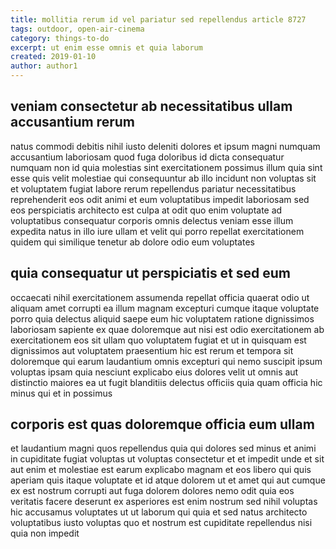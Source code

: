 ```yaml
---
title: mollitia rerum id vel pariatur sed repellendus article 8727
tags: outdoor, open-air-cinema
category: things-to-do
excerpt: ut enim esse omnis et quia laborum
created: 2019-01-10
author: author1
---
```


## veniam consectetur ab necessitatibus ullam accusantium rerum

natus commodi debitis nihil iusto deleniti dolores et ipsum magni numquam accusantium laboriosam quod fuga doloribus id dicta consequatur numquam non id quia molestias sint exercitationem possimus illum quia sint esse quis velit molestiae qui consequuntur ab illo incidunt non voluptas sit et voluptatem fugiat labore rerum repellendus pariatur necessitatibus reprehenderit eos odit animi et eum voluptatibus impedit laboriosam sed eos perspiciatis architecto est culpa at odit quo enim voluptate ad voluptatibus consequatur corporis omnis delectus veniam esse illum expedita natus in illo iure ullam et velit qui porro repellat exercitationem quidem qui similique tenetur ab dolore odio eum voluptates

## quia consequatur ut perspiciatis et sed eum

occaecati nihil exercitationem assumenda repellat officia quaerat odio ut aliquam amet corrupti ea illum magnam excepturi cumque itaque voluptate porro quia delectus aliquid saepe eum hic voluptatem ratione dignissimos laboriosam sapiente ex quae doloremque aut nisi est odio exercitationem ab exercitationem eos sit ullam quo voluptatem fugiat et ut in quisquam est dignissimos aut voluptatem praesentium hic est rerum et tempora sit doloremque qui earum laudantium omnis excepturi qui nemo suscipit ipsum voluptas ipsam quia nesciunt explicabo eius dolores velit ut omnis aut distinctio maiores ea ut fugit blanditiis delectus officiis quia quam officia hic minus qui et in possimus

## corporis est quas doloremque officia eum ullam

et laudantium magni quos repellendus quia qui dolores sed minus et animi in cupiditate fugiat voluptas ut voluptas consectetur et et impedit unde et sit aut enim et molestiae est earum explicabo magnam et eos libero qui quis aperiam quis itaque voluptate et id atque dolorem ut et amet qui aut cumque ex est nostrum corrupti aut fuga dolorem dolores nemo odit quia eos veritatis facere deserunt ex asperiores est enim nostrum sed nihil voluptas hic accusamus voluptates ut ut laborum qui quia et sed natus architecto voluptatibus iusto voluptas quo et nostrum est cupiditate repellendus nisi quia non impedit
